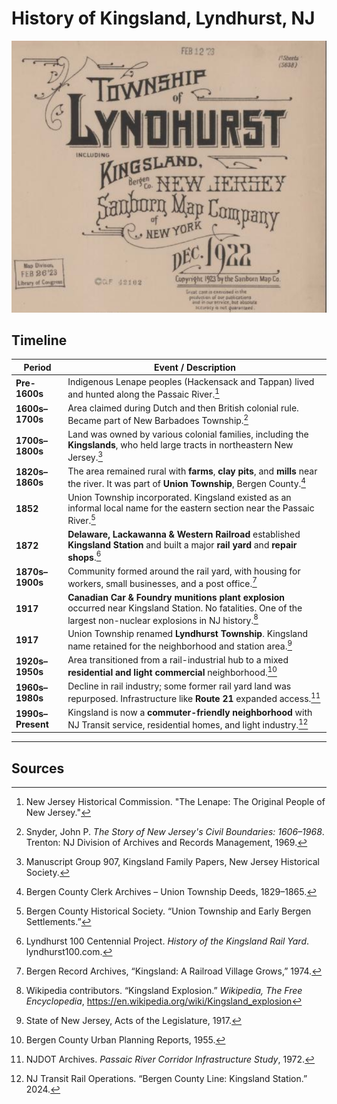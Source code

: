 # History of Kingsland, Lyndhurst, NJ

![Kingsland](./images/kingsland.png)

## Timeline

| **Period**       | **Event / Description**                                                                 |
|------------------|------------------------------------------------------------------------------------------|
| **Pre-1600s**    | Indigenous Lenape peoples (Hackensack and Tappan) lived and hunted along the Passaic River.[^1] |
| **1600s–1700s**  | Area claimed during Dutch and then British colonial rule. Became part of New Barbadoes Township.[^2] |
| **1700s–1800s**  | Land was owned by various colonial families, including the **Kingslands**, who held large tracts in northeastern New Jersey.[^3] |
| **1820s–1860s**  | The area remained rural with **farms**, **clay pits**, and **mills** near the river. It was part of **Union Township**, Bergen County.[^4] |
| **1852**         | Union Township incorporated. Kingsland existed as an informal local name for the eastern section near the Passaic River.[^5] |
| **1872**         | **Delaware, Lackawanna & Western Railroad** established **Kingsland Station** and built a major **rail yard** and **repair shops**.[^6] |
| **1870s–1900s**  | Community formed around the rail yard, with housing for workers, small businesses, and a post office.[^7] |
| **1917**         | **Canadian Car & Foundry munitions plant explosion** occurred near Kingsland Station. No fatalities. One of the largest non-nuclear explosions in NJ history.[^8] |
| **1917**         | Union Township renamed **Lyndhurst Township**. Kingsland name retained for the neighborhood and station area.[^9] |
| **1920s–1950s**  | Area transitioned from a rail-industrial hub to a mixed **residential and light commercial** neighborhood.[^10] |
| **1960s–1980s**  | Decline in rail industry; some former rail yard land was repurposed. Infrastructure like **Route 21** expanded access.[^11] |
| **1990s–Present**| Kingsland is now a **commuter-friendly neighborhood** with NJ Transit service, residential homes, and light industry.[^12] |




---

## Sources

[^1]: New Jersey Historical Commission. "The Lenape: The Original People of New Jersey."  
[^2]: Snyder, John P. *The Story of New Jersey's Civil Boundaries: 1606–1968*. Trenton: NJ Division of Archives and Records Management, 1969.  
[^3]: Manuscript Group 907, Kingsland Family Papers, New Jersey Historical Society.  
[^4]: Bergen County Clerk Archives – Union Township Deeds, 1829–1865.  
[^5]: Bergen County Historical Society. “Union Township and Early Bergen Settlements.”  
[^6]: Lyndhurst 100 Centennial Project. *History of the Kingsland Rail Yard*. lyndhurst100.com.  
[^7]: Bergen Record Archives, “Kingsland: A Railroad Village Grows,” 1974.  
[^8]: Wikipedia contributors. “Kingsland Explosion.” *Wikipedia, The Free Encyclopedia*, https://en.wikipedia.org/wiki/Kingsland_explosion  
[^9]: State of New Jersey, Acts of the Legislature, 1917.  
[^10]: Bergen County Urban Planning Reports, 1955.  
[^11]: NJDOT Archives. *Passaic River Corridor Infrastructure Study*, 1972.  
[^12]: NJ Transit Rail Operations. “Bergen County Line: Kingsland Station.” 2024.

